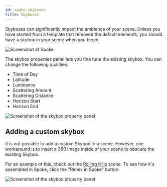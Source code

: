 ```yaml
---
id: spoke-skyboxes
title: Skyboxes
---
```


Skyboxes can significantly impact the ambience of your scene. Unless you have started from a template that removed the default elements, you should have a skybox in your scene when you begin. 

![Screenshot of Spoke](img/spoke-skybox.png)

The skybox properties panel lets you fine tune the existing skybox. You can change the following qualities: 

* Time of Day
* Latitude
* Luminance
* Scattering Amount
* Scattering Distance
* Horizon Start
* Horizon End


![Screenshot of the skybox property panel](img/spoke-skybox-properties.png)

## Adding a custom skybox

It is not possible to add a custom Skybox to a scene. However, one workaround is to insert a 360 image inside of your scene to obscure the existing Skybox. 

For an example of this, check out the [Rolling Hills](https://hubs.mozilla.com/scenes/iu2htZZ/rolling-hills) scene. To see how it's assembled in Spoke, click the "Remix in Spoke" button.

![Screenshot of the skybox property panel](img/spoke-skybox-360.png)